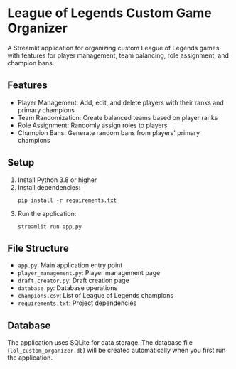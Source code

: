 # League of Legends Custom Game Organizer

A Streamlit application for organizing custom League of Legends games with features for player management, team balancing, role assignment, and champion bans.

## Features

- Player Management: Add, edit, and delete players with their ranks and primary champions
- Team Randomization: Create balanced teams based on player ranks
- Role Assignment: Randomly assign roles to players
- Champion Bans: Generate random bans from players' primary champions

## Setup

1. Install Python 3.8 or higher
2. Install dependencies:
   ```
   pip install -r requirements.txt
   ```
3. Run the application:
   ```
   streamlit run app.py
   ```

## File Structure

- `app.py`: Main application entry point
- `player_management.py`: Player management page
- `draft_creator.py`: Draft creation page
- `database.py`: Database operations
- `champions.csv`: List of League of Legends champions
- `requirements.txt`: Project dependencies

## Database

The application uses SQLite for data storage. The database file (`lol_custom_organizer.db`) will be created automatically when you first run the application. 